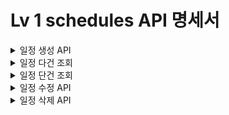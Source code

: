 # Lv 1 schedules API 명세서

<details> 
  <summary> 일정 생성 API </summary>

### 일정 생성 API (POST `/schedules`)

| 항목       | 설명                |
|----------|-------------------|
| URL      | `/schedules`      |
| Method   | `POST`            |
| 설명       | 새로운 일정을 생성합니다.    |
| Request  | JSON Body (아래 참고) |
| Response | 등록 성공 메시지 + ID    |
| Status   | `201 Created`     |

#### Request Body

|          필드명 | 타입       | 설명     | 필수 여부 |
|-------------:|----------|--------|-------|
|   `username` | `String` | 사용자 이름 | O     |
|     `tiltle` | `String` | 일정 제목  | O     |
|       `todo` | `String` | 일정 할일  | O     |
| `created_at` | `Date`   | 생성 시간  | O     |
| `updated_at` | `Date`   | 수정시간   | O     |

```json
{
  "username": "유정명",
  "title": "할일 제목",
  "todo": "할일 내용",
  "created_at": "2025-05-19",
  "updated_at": "2025-05-19"
}
```

#### Response Body (성공 시)

```json
{
  "id": 1,
  "username": "유정명",
  "title": "할일 제목",
  "todo": "할일 내용",
  "created_at": "2025-05-19",
  "updated_at": "2025-05-19"
}
```

---

### 상태 코드 요약

| 코드            | 의미       |
|---------------|----------|
| `201 Created` | 일정 등록 성공 |

---
</details>

<details>
<summary> 일정 다건 조회 </summary>

### 일정 전체조회 API (GET `/schedules`)

| 항목       |        설명         |
|----------|:-----------------:|
| URL      |    `/schedles`    |
| Method   |       `GET`       |
| 설명       | 등록된 일정을 다건 조회합니다. |
| Request  |        없음         |
| Response |      일정 리스트       |
| Status   |     `200 OK`      |

#### Response Body (성공 시)

```json
[
  {
    "id": 1,
    "username": "유정명",
    "title": "할일 제목",
    "todo": "할일 내용",
    "created_at": "2025-05-19",
    "updated_at": "2025-05-19"
  },
  {
    "id": 2,
    "username": "우정명",
    "title": "할일 제목",
    "todo": "할일 내용",
    "created_at": "2025-05-19",
    "updated_at": "2025-05-19"
  }
]

```

___

### 상태 코드 요약

| 코드       | 의미          |
|----------|-------------|
| `200 OK` | 전체 일정 조회 성공 |

</details>

<details>
<summary> 일정 단건 조회 </summary>

### 일정 전체조회 API (GET `/schedules/{userID}`)

| 항목       |            설명             |
|----------|:-------------------------:|
| URL      |   `/schedles/{userID}`    |
| Method   |           `GET`           |
| 설명       |     등록된 일정을 단건 조회합니다.     |
| Request  |      경로 파라미터{userID}      |
| Response |         해당 일정 정보          |
| Status   | `200 OK, 404 Not Found 등` |

#### Path Variable

| 파라미터명    | 타입  | 설명         | 필수 여부 |
|----------|-----|------------|-------|
| `userID` | int | 조회할 일정의 ID | O     |

#### Response Body (성공 시)

```json 
 {
  "id": 1,
  "username": "유정명",
  "title": "할일 제목",
  "todo": "할일 내용",
  "created_at": "2025-05-19",
  "updated_at": "2025-05-19"
}


```

___

### 상태 코드 요약

| 코드              | 의미            |
|-----------------|---------------|
| `200 OK`        | 전체 일정 조회 성공   |
| `404 Not Found` | 해당 ID의 일정이 없음 |

</details>

<details>
  <summary> 일정 수정 API</summary>

### 일정 수정 API 명세 (PATCH `/schedules/{userID}`)

| 항목       | 설명                        |
|----------|---------------------------|
| URL      | `/schedules/{userID}`     |
| Method   | `PATCH`                   |
| 설명       | 특정 ID의 일정을 수정합니다.         |
| Request  | JSON Body (아래 참고)         |
| Response | 수정된 일정 정보                 |
| Status   | `200 OK`, `400` , `404` 등 |

#### Path Variable

| 이름   | 타입    | 설명         | 필수 여부 |
|------|-------|------------|-------|
| `id` | `int` | 수정할 일정의 ID | O     |

#### Request Body

|          필드명 | 타입       | 설명     | 필수 여부 |
|-------------:|----------|--------|-------|
|   `username` | `String` | 사용자 이름 | O     |
|     `tiltle` | `String` | 일정 제목  | O     |
|       `todo` | `String` | 일정 할일  | O     |
| `created_at` | `Date`   | 생성 시간  | O     |
| `updated_at` | `Date`   | 수정시간   | O     |

```json
  {
  "id": 1,
  "username": "유정명",
  "title": "할일 제목",
  "todo": "할일 내용",
  "created_at": "2025-05-19",
  "updated_at": "2025-05-19"
}
```

#### Response Body (성공 시)

```json
  {
  "id": 1,
  "username": "수정된 유정명",
  "title": "수정된 할일 제목",
  "todo": "수정된 할일 내용",
  "created_at": "2025-05-19",
  "updated_at": "2025-05-20"
}
```

---

### 상태 코드 요약

| 코드              | 의미            |
|-----------------|---------------|
| `200 OK`        | 일정 수정 성공      |
| `400`           | 요청 형식 오류      |
| `404 Not Found` | 해당 ID의 일정이 없음 |

</details>

<details>
  <summary> 일정 삭제 API</summary>

### 일정 삭제 API 명세 (DELETE `/schedules/{userID}`)

| 항목       | 설명                       |
|----------|--------------------------|
| URL      | `/schedules/{userID}`    |
| Method   | `DELETE`                 |
| 설명       | 특정 ID의 일정을 삭제합니다.        |
| Request  | 없음                       |
| Response | 삭제 성공 메시지                |
| Status   | `200 OK`, `400`, `404` 등 |

#### Path Variable

| 파라미터명 | 타입  | 설명         | 필수 여부 |
|-------|-----|------------|-------|
| `id`  | int | 삭제할 일정의 ID | O     |

#### Response Body (성공 시)

```json
{
  "id": 1,
  "message": "일정이 성공적으로 삭제되었습니다."
}
```

---

### 상태 코드 요약

| 코드       | 의미                 |
|----------|--------------------|
| `200 OK` | 일정 삭제 성공           |
| `400`    | 요청 형식 오류 또는 누락     |
| `404`    | 해당 ID의 일정이 존재하지 않음 |

</details>
